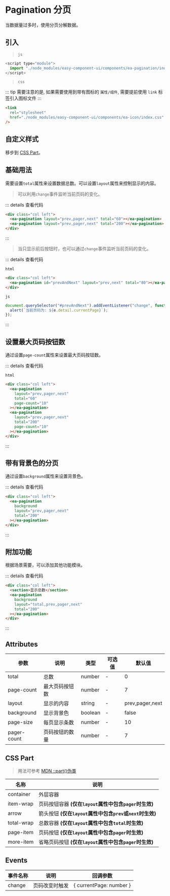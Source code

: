<script setup>
import { onMounted } from 'vue'

onMounted(() => {
    import('../components/ea-pagination/index.js')
    import('./index.scss')

    document.querySelector('#prevAndNext').addEventListener('change', function (e) {
        alert(`当前页码为: ${e.detail.currentPage}`);
    })
})
</script>

# Pagination 分页

当数据量过多时，使用分页分解数据。

## 引入

> `js`

```js
<script type="module">
  import "./node_modules/easy-component-ui/components/ea-pagination/index.js";
</script>
```

> `css`

::: tip
需要注意的是, 如果需要使用到带有图标的 `属性/组件`, 需要提前使用 `link` 标签引入图标文件
:::

```html
<link
  rel="stylesheet"
  href="./node_modules/easy-component-ui/components/ea-icon/index.css"
/>
```

## 自定义样式

移步到 [CSS Part](#css-part)。

## 基础用法

需要设置`total`属性来设置数据总数。可以设置`layout`属性来控制显示的内容。

> 可以利用`change`事件监听当前页码的变化。

<div class="col left">
    <ea-pagination layout="prev,pager,next" total="60" />
    <ea-pagination layout="prev,pager,next" total="200" />
</div>

::: details 查看代码

```html
<div class="col left">
  <ea-pagination layout="prev,pager,next" total="60"></ea-pagination>
  <ea-pagination layout="prev,pager,next" total="200"></ea-pagination>
</div>
```

:::

> 当只显示前后按钮时，也可以通过`change`事件监听当前页码的变化。

<div class="col left">
    <ea-pagination id="prevAndNext" layout="prev,next" total="80"></ea-pagination>
</div>

::: details 查看代码

`html`

```html
<div class="col left">
  <ea-pagination id="prevAndNext" layout="prev,next" total="80"></ea-pagination>
</div>
```

`js`

```js
document.querySelector("#prevAndNext").addEventListener("change", function (e) {
  alert(`当前页码为: ${e.detail.currentPage}`);
});
```

:::

## 设置最大页码按钮数

通过设置`page-count`属性来设置最大页码按钮数。

<div class="col left">
    <ea-pagination layout="prev,pager,next" total="60" page-count="10"></ea-pagination>
    <ea-pagination layout="prev,pager,next" total="200" page-count="10"></ea-pagination>
</div>

::: details 查看代码

`html`

```html
<div class="col left">
  <ea-pagination
    layout="prev,pager,next"
    total="60"
    page-count="10"
  ></ea-pagination>
  <ea-pagination
    layout="prev,pager,next"
    total="200"
    page-count="10"
  ></ea-pagination>
</div>
```

:::

## 带有背景色的分页

通过设置`background`属性来设置背景色。

<div class="col left">
    <ea-pagination background layout="prev,pager,next" total="200"></ea-pagination>
</div>

::: details 查看代码

```html
<div class="col left">
  <ea-pagination
    background
    layout="prev,pager,next"
    total="200"
  ></ea-pagination>
</div>
```

:::

## 附加功能

根据场景需要，可以添加其他功能模块。

<div class="col left">
    <ea-pagination background layout="total,prev,pager,next" total="200"></ea-pagination>
</div>

::: details 查看代码

```html
<div class="col left">
  <section>显示总数</section>
  <ea-pagination
    background
    layout="total,prev,pager,next"
    total="200"
  ></ea-pagination>
</div>
```

:::

## Attributes

| 参数        | 说明           | 类型    | 可选值 | 默认值          |
| ----------- | -------------- | ------- | ------ | --------------- |
| total       | 总数           | number  | -      | 0               |
| page-count  | 最大页码按钮数 | number  | -      | 7               |
| layout      | 显示的内容     | string  | -      | prev,pager,next |
| background  | 显示背景色     | boolean | -      | false           |
| page-size   | 每页显示条数   | number  | -      | 10              |
| pager-count | 页码按钮的数量 | number  | -      | 7               |

## CSS Part

> 用法可参考 [MDN ::part()伪类](https://developer.mozilla.org/zh-CN/docs/Web/CSS/::part)

| 名称       | 说明                                                      |
| ---------- | --------------------------------------------------------- |
| container  | 外层容器                                                  |
| item-wrap  | 页码按钮容器 **(仅在`layout`属性中包含`pager`时生效)**    |
| arrow      | 箭头按钮 **(仅在`layout`属性中包含`prev`或`next`时生效)** |
| total-wrap | 总数容器 **(仅在`layout`属性中包含`total`时生效)**        |
| page-item  | 页码按钮 **(仅在`layout`属性中包含`pager`时生效)**        |
| more-item  | 省略页码按钮 **(仅在`layout`属性中包含`pager`时生效)**    |

## Events

| 事件名称 | 说明           | 回调参数                |
| -------- | -------------- | ----------------------- |
| change   | 页码改变时触发 | { currentPage: number } |
